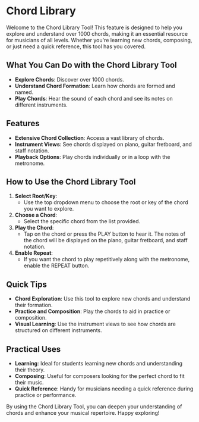 # Chord Library
Welcome to the Chord Library Tool! This feature is designed to help you explore and understand over 1000 chords, making it an essential resource for musicians of all levels. Whether you're learning new chords, composing, or just need a quick reference, this tool has you covered.

## What You Can Do with the Chord Library Tool
* **Explore Chords**: Discover over 1000 chords.
* **Understand Chord Formation**: Learn how chords are formed and named.
* **Play Chords**: Hear the sound of each chord and see its notes on different instruments.

## Features
* **Extensive Chord Collection**: Access a vast library of chords.
* **Instrument Views**: See chords displayed on piano, guitar fretboard, and staff notation.
* **Playback Options**: Play chords individually or in a loop with the metronome.

## How to Use the Chord Library Tool
1. **Select Root/Key**:
    * Use the top dropdown menu to choose the root or key of the chord you want to explore.
1. **Choose a Chord**:
    * Select the specific chord from the list provided.
1. **Play the Chord**:
    * Tap on the chord or press the PLAY button to hear it. The notes of the chord will be displayed on the piano, guitar fretboard, and staff notation.
1. **Enable Repeat**:
    * If you want the chord to play repetitively along with the metronome, enable the REPEAT button.

## Quick Tips
* **Chord Exploration**: Use this tool to explore new chords and understand their formation.
* **Practice and Composition**: Play the chords to aid in practice or composition.
* **Visual Learning**: Use the instrument views to see how chords are structured on different instruments.

## Practical Uses
* **Learning**: Ideal for students learning new chords and understanding their theory.
* **Composing**: Useful for composers looking for the perfect chord to fit their music.
* **Quick Reference**: Handy for musicians needing a quick reference during practice or performance.

By using the Chord Library Tool, you can deepen your understanding of chords and enhance your musical repertoire. Happy exploring!
